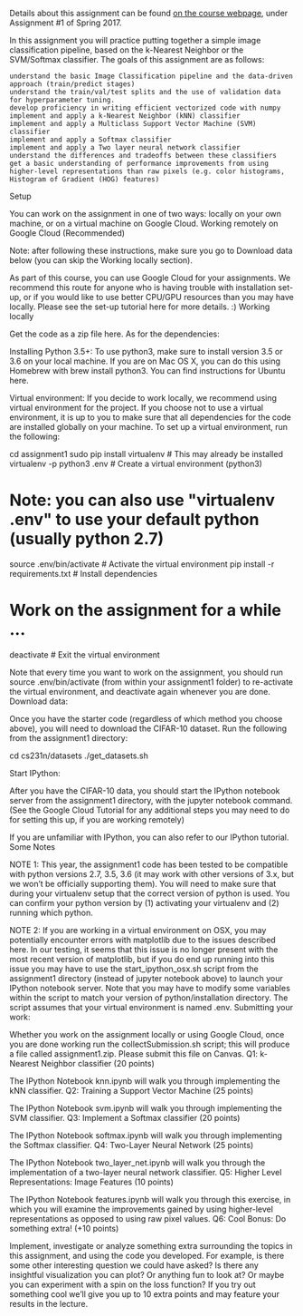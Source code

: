 Details about this assignment can be found [on the course webpage](http://cs231n.github.io/), under Assignment #1 of Spring 2017.


In this assignment you will practice putting together a simple image classification pipeline, based on the k-Nearest Neighbor or the SVM/Softmax classifier. The goals of this assignment are as follows:

    understand the basic Image Classification pipeline and the data-driven approach (train/predict stages)
    understand the train/val/test splits and the use of validation data for hyperparameter tuning.
    develop proficiency in writing efficient vectorized code with numpy
    implement and apply a k-Nearest Neighbor (kNN) classifier
    implement and apply a Multiclass Support Vector Machine (SVM) classifier
    implement and apply a Softmax classifier
    implement and apply a Two layer neural network classifier
    understand the differences and tradeoffs between these classifiers
    get a basic understanding of performance improvements from using higher-level representations than raw pixels (e.g. color histograms, Histogram of Gradient (HOG) features)

Setup

You can work on the assignment in one of two ways: locally on your own machine, or on a virtual machine on Google Cloud.
Working remotely on Google Cloud (Recommended)

Note: after following these instructions, make sure you go to Download data below (you can skip the Working locally section).

As part of this course, you can use Google Cloud for your assignments. We recommend this route for anyone who is having trouble with installation set-up, or if you would like to use better CPU/GPU resources than you may have locally. Please see the set-up tutorial here for more details. :)
Working locally

Get the code as a zip file here. As for the dependencies:

Installing Python 3.5+: To use python3, make sure to install version 3.5 or 3.6 on your local machine. If you are on Mac OS X, you can do this using Homebrew with brew install python3. You can find instructions for Ubuntu here.

Virtual environment: If you decide to work locally, we recommend using virtual environment for the project. If you choose not to use a virtual environment, it is up to you to make sure that all dependencies for the code are installed globally on your machine. To set up a virtual environment, run the following:

cd assignment1
sudo pip install virtualenv      # This may already be installed
virtualenv -p python3 .env       # Create a virtual environment (python3)
# Note: you can also use "virtualenv .env" to use your default python (usually python 2.7)
source .env/bin/activate         # Activate the virtual environment
pip install -r requirements.txt  # Install dependencies
# Work on the assignment for a while ...
deactivate                       # Exit the virtual environment

Note that every time you want to work on the assignment, you should run source .env/bin/activate (from within your assignment1 folder) to re-activate the virtual environment, and deactivate again whenever you are done.
Download data:

Once you have the starter code (regardless of which method you choose above), you will need to download the CIFAR-10 dataset. Run the following from the assignment1 directory:

cd cs231n/datasets
./get_datasets.sh

Start IPython:

After you have the CIFAR-10 data, you should start the IPython notebook server from the assignment1 directory, with the jupyter notebook command. (See the Google Cloud Tutorial for any additional steps you may need to do for setting this up, if you are working remotely)

If you are unfamiliar with IPython, you can also refer to our IPython tutorial.
Some Notes

NOTE 1: This year, the assignment1 code has been tested to be compatible with python versions 2.7, 3.5, 3.6 (it may work with other versions of 3.x, but we won’t be officially supporting them). You will need to make sure that during your virtualenv setup that the correct version of python is used. You can confirm your python version by (1) activating your virtualenv and (2) running which python.

NOTE 2: If you are working in a virtual environment on OSX, you may potentially encounter errors with matplotlib due to the issues described here. In our testing, it seems that this issue is no longer present with the most recent version of matplotlib, but if you do end up running into this issue you may have to use the start_ipython_osx.sh script from the assignment1 directory (instead of jupyter notebook above) to launch your IPython notebook server. Note that you may have to modify some variables within the script to match your version of python/installation directory. The script assumes that your virtual environment is named .env.
Submitting your work:

Whether you work on the assignment locally or using Google Cloud, once you are done working run the collectSubmission.sh script; this will produce a file called assignment1.zip. Please submit this file on Canvas.
Q1: k-Nearest Neighbor classifier (20 points)

The IPython Notebook knn.ipynb will walk you through implementing the kNN classifier.
Q2: Training a Support Vector Machine (25 points)

The IPython Notebook svm.ipynb will walk you through implementing the SVM classifier.
Q3: Implement a Softmax classifier (20 points)

The IPython Notebook softmax.ipynb will walk you through implementing the Softmax classifier.
Q4: Two-Layer Neural Network (25 points)

The IPython Notebook two_layer_net.ipynb will walk you through the implementation of a two-layer neural network classifier.
Q5: Higher Level Representations: Image Features (10 points)

The IPython Notebook features.ipynb will walk you through this exercise, in which you will examine the improvements gained by using higher-level representations as opposed to using raw pixel values.
Q6: Cool Bonus: Do something extra! (+10 points)

Implement, investigate or analyze something extra surrounding the topics in this assignment, and using the code you developed. For example, is there some other interesting question we could have asked? Is there any insightful visualization you can plot? Or anything fun to look at? Or maybe you can experiment with a spin on the loss function? If you try out something cool we’ll give you up to 10 extra points and may feature your results in the lecture.
